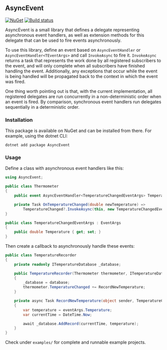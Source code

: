 ## AsyncEvent

[![NuGet](https://img.shields.io/nuget/v/AsyncEvent.svg)](https://www.nuget.org/packages/AsyncEvent)
[![Build status](https://ci.appveyor.com/api/projects/status/3muupptlanmaspyc?svg=true)](https://ci.appveyor.com/project/TAGC/asyncevent)

AsyncEvent is a small library that defines a delegate representing asynchronous event handlers, as well as extension methods
for this delegate that can be used to fire events asynchronously.

To use this library, define an event based on `AsyncEventHandler` or `AsyncEventHandler<TEventArgs>` and call `InvokeAsync` to fire it. `InvokeAsync` returns a task that represents the work done by all registered subscribers to the event, and will only complete when all subscribers have finished handling the event. Additionally, any exceptions that occur while the event is being handled will be propagated back to the context in which the event was fired.

One thing worth pointing out is that, with the current implementation, all registered delegates are run concurrently in a non-deterministic order when an event is fired. By comparison, synchronous event handlers run delegates sequentially in a deterministic order.

### Installation

This package is available on NuGet and can be installed from there. For example, using the dotnet CLI:

```
dotnet add package AsyncEvent
```

### Usage

Define a class with asynchronous event handlers like this:

```cs
using AsyncEvent;

public class Thermometer
{
    public event AsyncEventHandler<TemperatureChangedEventArgs> TemperatureChanged;

    private Task OnTemperatureChanged(double newTemperature) =>
        TemperatureChanged?.InvokeAsync(this, new TemperatureChangedEventArgs { Temperature = newTemperature });
}

public class TemperatureChangedEventArgs : EventArgs
{
    public double Temperature { get; set; }
}
```

Then create a callback to asynchronously handle these events:

```cs
public class TemperatureRecorder
{
    private readonly ITemperatureDatabase _database;

    public TemperatureRecorder(Thermometer thermometer, ITemperatureDatabase database)
    {
        _database = database;
        thermometer.TemperatureChanged += RecordNewTemperature;
    }

    private async Task RecordNewTemperature(object sender, TemperatureChangedEventArgs eventArgs)
    {
        var temperature = eventArgs.Temperature;
        var currentTime = DateTime.Now;

        await _database.AddRecord(currentTime, temperature);
    }
}
```

Check under `examples/` for complete and runnable example projects.